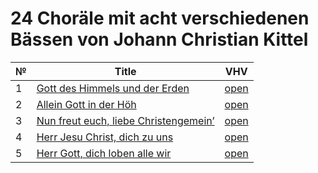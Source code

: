 # 24 Choräle mit acht verschiedenen Bässen von Johann Christian Kittel


| № | Title                                                                                    | VHV                                                                                                                                                                    |
|---|------------------------------------------------------------------------------------------|------------------------------------------------------------------------------------------------------------------------------------------------------------------------|
| 1 | [Gott des Himmels und der Erden](kern/01-gott-des-himmels-und-der-erden.krn)             | [open](https://verovio.humdrum.org/?file=https://raw.githubusercontent.com/WolfgangDrescher/kittel-24-chorales/master/kern/01-gott-des-himmels-und-der-erden.krn)      |
| 2 | [Allein Gott in der Höh](kern/02-allein-gott-in-der-hoeh.krn)                            | [open](https://verovio.humdrum.org/?file=https://raw.githubusercontent.com/WolfgangDrescher/kittel-24-chorales/master/kern/02-allein-gott-in-der-hoeh.krn)             |
| 3 | [Nun freut euch, liebe Christengemein’](kern/03-nun-freut-euch-liebe-christengemein.krn) | [open](https://verovio.humdrum.org/?file=https://raw.githubusercontent.com/WolfgangDrescher/kittel-24-chorales/master/kern/03-nun-freut-euch-liebe-christengemein.krn) |
| 4 | [Herr Jesu Christ, dich zu uns](kern/04-herr-jesu-christ-dich-zu-uns.krn)                | [open](https://verovio.humdrum.org/?file=https://raw.githubusercontent.com/WolfgangDrescher/kittel-24-chorales/master/kern/04-herr-jesu-christ-dich-zu-uns.krn)        |
| 5 | [Herr Gott, dich loben alle wir](kern/05-herr-gott-dich-loben-alle-wir.krn)              | [open](https://verovio.humdrum.org/?file=https://raw.githubusercontent.com/WolfgangDrescher/kittel-24-chorales/master/kern/05-herr-gott-dich-loben-alle-wir.krn)       |
